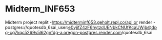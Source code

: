 # Midterm_INF653
Midterm project
replit -[https://midterminf653.geholt.repl.co/api or](https://midterminf653.geholt.repl.co/api)
render - postgres://quotesdb_6sai_user:e0vjjfZ4zF6hytzdUENbkCNUfKcaUWjb@dpg-cg7kqc5269v5l62gnfdg-a.oregon-postgres.render.com/quotesdb_6sai
